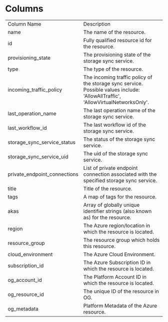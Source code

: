 # Columns  

<table>
	<tr><td>Column Name</td><td>Description</td></tr>
	<tr><td>name</td><td>The name of the resource.</td></tr>
	<tr><td>id</td><td>Fully qualified resource id for the resource.</td></tr>
	<tr><td>provisioning_state</td><td>The provisioning state of the storage sync service.</td></tr>
	<tr><td>type</td><td>The type of the resource.</td></tr>
	<tr><td>incoming_traffic_policy</td><td>The incoming traffic policy of the storage sync service. Possible values include: &#39;AllowAllTraffic&#39;, &#39;AllowVirtualNetworksOnly&#39;.</td></tr>
	<tr><td>last_operation_name</td><td>The last operation name of the storage sync service.</td></tr>
	<tr><td>last_workflow_id</td><td>The last workflow id of the storage sync service.</td></tr>
	<tr><td>storage_sync_service_status</td><td>The status of the storage sync service.</td></tr>
	<tr><td>storage_sync_service_uid</td><td>The uid of the storage sync service.</td></tr>
	<tr><td>private_endpoint_connections</td><td>List of private endpoint connection associated with the specified storage sync service.</td></tr>
	<tr><td>title</td><td>Title of the resource.</td></tr>
	<tr><td>tags</td><td>A map of tags for the resource.</td></tr>
	<tr><td>akas</td><td>Array of globally unique identifier strings (also known as) for the resource.</td></tr>
	<tr><td>region</td><td>The Azure region/location in which the resource is located.</td></tr>
	<tr><td>resource_group</td><td>The resource group which holds this resource.</td></tr>
	<tr><td>cloud_environment</td><td>The Azure Cloud Environment.</td></tr>
	<tr><td>subscription_id</td><td>The Azure Subscription ID in which the resource is located.</td></tr>
	<tr><td>og_account_id</td><td>The Platform Account ID in which the resource is located.</td></tr>
	<tr><td>og_resource_id</td><td>The unique ID of the resource in OG.</td></tr>
	<tr><td>og_metadata</td><td>Platform Metadata of the Azure resource.</td></tr>
</table>